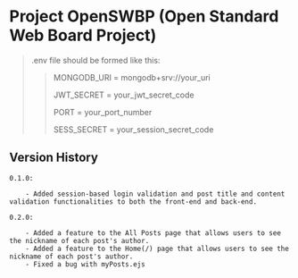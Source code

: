 # Project OpenSWBP (Open Standard Web Board Project)

> .env file should be formed like this:
>> MONGODB_URI = mongodb+srv://your_uri
>>
>> JWT_SECRET  = your_jwt_secret_code
>>
>> PORT = your_port_number
>>
>> SESS_SECRET = your_session_secret_code

## Version History
    0.1.0:

        - Added session-based login validation and post title and content validation functionalities to both the front-end and back-end.

    0.2.0:

        - Added a feature to the All Posts page that allows users to see the nickname of each post's author.
        - Added a feature to the Home(/) page that allows users to see the nickname of each post's author.
        - Fixed a bug with myPosts.ejs